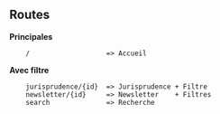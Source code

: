 ## Routes
**Principales**

        /                   => Accueil
        
**Avec filtre**
     
		jurisprudence/{id}  => Jurisprudence + Filtre
		newsletter/{id}     => Newsletter    + Filtres
		search              => Recherche 
		



